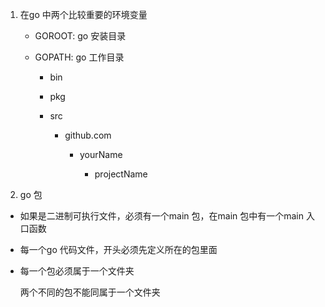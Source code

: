 1. 在go 中两个比较重要的环境变量

   + GOROOT: go 安装目录

   + GOPATH: go 工作目录

       + bin

       + pkg

       + src

         + github.com
             
             + yourName

               + projectName

2. go 包

+ 如果是二进制可执行文件，必须有一个main 包，在main 包中有一个main 入口函数

+ 每一个go 代码文件，开头必须先定义所在的包里面

+ 每一个包必须属于一个文件夹

   两个不同的包不能同属于一个文件夹